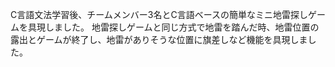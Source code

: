 C言語文法学習後、チームメンバー3名とC言語ベースの簡単なミニ地雷探しゲームを具現しました。
地雷探しゲームと同じ方式で地雷を踏んだ時、地雷位置の露出とゲームが終了し、地雷がありそうな位置に旗差しなど機能を具現しました。
